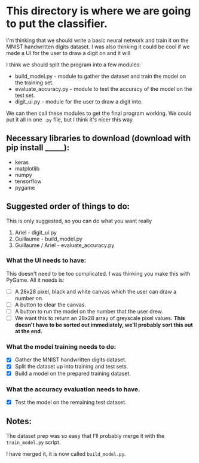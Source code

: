 # This directory is where we are going to put the classifier.

I'm thinking that we should write a basic neural network and train it on the MNIST handwritten digits dataset. I was also thinking it could be cool if we made a UI for the user to draw a digit on and it will

I think we should split the program into a few modules:

* build_model.py	-	module to gather the dataset and train the model on the training set.
* evaluate_accuracy.py	-	module to test the accuracy of the model on the test set.
* digit_ui.py		-	module for the user to draw a digit into.

We can then call these modules to get the final program working. We could put it all in one `.py` file, but I think it's nicer this way.
## Necessary libraries to download (download with pip install _____):
* keras
* matplotlib
* numpy
* tensorflow
* pygame


## Suggested order of things to do:
This is only suggested, so you can do what you want really
1. Ariel              	-   digit_ui.py
3. Guillaume		-   build_model.py
4. Guillaume / Ariel  	-   evaluate_accuracy.py

### What the UI needs to have:
This doesn't need to be too complicated. I was thinking you make this with PyGame. All it needs is:
- [ ] A 28x28 pixel, black and white canvas which the user can draw a number on.
- [ ] A button to clear the canvas.
- [ ] A button to run the model on the number that the user drew.
- [ ] We want this to return an 28x28 array of greyscale pixel values. **This doesn't have to be sorted out immediately, we'll probably sort this out at the end.**

### What the model training needs to do:
- [x] Gather the MNIST handwritten digits dataset.
- [x] Split the dataset up into training and test sets.
- [x] Build a model on the prepared training dataset.

### What the accuracy evaluation needs to have.
- [x] Test the model on the remaining test dataset.

## Notes:

The dataset prep was so easy that I'll probably merge it with the `train_model.py` script.

I have merged it, it is now called `build_model.py`.
